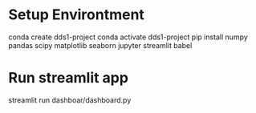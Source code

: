 # Setup Environtment
conda create dds1-project
conda activate dds1-project
pip install numpy pandas scipy matplotlib seaborn jupyter streamlit babel

# Run streamlit app
streamlit run dashboar/dashboard.py